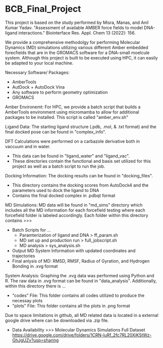 # BCB_Final_Project

This project is based on the study performed by Misra, Manas, and Anil Kumar Yadav. "Assessment of available AMBER force fields to model DNA-ligand interactions." Biointerface Res. Appl. Chem 13 (2022): 156. 

We provide a comprehensive methodolgy for performing Molecular Dynamics (MD) simulations utilizing various different Amber embedded forecfields that are in the GROMACS software for a DNA-small moelcule system. Although this project is built to be executed using HPC, it can easily be adapted to your local machine.

Necessary Software/ Packages:
+ AmberTools
+ AutDock + AutoDock Vina
+ Any software to perform geometry optimization
+ GROMACS

Amber Environemt:
For HPC, we provide a batch script that builds a AmberTools environment using micromamba to allow for additional packages to be installed. This script is called "amber_env.sh"

Ligand Data:
The starting ligand structure (.pdb, .mol, & .txt format) and the final docked pose can be found in "complex_info".

DFT Calculations were performed on a carbazole derivative both in vaccuum and in water. 
+ This data can be found in "ligand_water" and "ligand_vac".
+ These directories contain the functional and basis set utilized for this project as well as a batch script to run the job.

Docking Information:
The docking results can be found in "docking_files".
+ This directory contains the docking scores from AutoDock4 and the parameters used to dock the ligand to DNA
+ Contains the final docked complex in .pdbqt format

MD Simulations:
MD data will be found in "md_sims" directory which includes all the MD information for each forcefield testing where each forcefield folder is labeled accordingly. Each folder within this directory contains >>>
+ Batch Scripts for ...
    - Paramterization of ligand and DNA > ff_param.sh
    - MD set up and production run > full_jobscript.sh
    - MD analysis > sys_analysis.sh
+ Output MD System Information with updated coordinates and trajectories
+ Final anlysis of MD: RMSD, RMSF, Radius of Gyration, and Hydrogen Bonding in .xvg format

System Analysis:
Graphing the .xvg data was performed using Python and R. The raw data in .xvg format can be found in "data_analysis". Additionally, within this directory there is ...
+ "codes" File: This folder contains all codes utilized to produce the necessay plots
+ "plots" File: This folder contains all the plots in .png format

Due to space limitations in github, all MD related data is located in a external google drive where can be downloaded via .zip file.
+ Data Availability >>> Molecular Dynamics Simulations Full Dataset
https://drive.google.com/drive/folders/1CRN-luRf_2fc7RL20XiKStWz-GhJgUZv?usp=sharing

